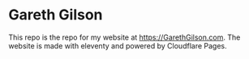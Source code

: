 # Gareth Gilson

This repo is the repo for my website at https://GarethGilson.com. The website is made with eleventy and powered by Cloudflare Pages.
